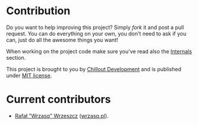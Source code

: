 <!---
# This file is part of the ChillDev Spintax library.
#
# @author Rafał Wrzeszcz <rafal.wrzeszcz@wrzasq.pl>
# @copyright 2014 © by Rafał Wrzeszcz - Wrzasq.pl.
# @version 0.0.1
# @since 0.0.1
# @package ChillDev\Spintax
-->

# Contribution

Do you want to help improving this project? Simply *fork* it and post a pull request. You can do everything on your own, you don't need to ask if you can, just do all the awesome things you want!

When working on the project code make sure you've read also the [Internals](./internals.md) section.

This project is brought to you by [Chillout Development](http://chilldev.pl) and is published under [MIT license](../meta/LICENSE).

# Current contributors

-   [Rafał "Wrzasq" Wrzeszcz](https://github.com/rafalwrzeszcz) ([wrzasq.pl](http://wrzasq.pl)).
